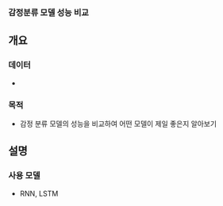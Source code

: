 ### 감정분류 모델 성능 비교

## 개요
### 데이터
- 
### 목적
- 감정 분류 모델의 성능을 비교하여 어떤 모델이 제일 좋은지 알아보기

## 설명
### 사용 모델
- RNN, LSTM